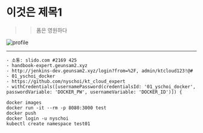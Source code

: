# 이것은 제목1

>> 폼은
> 영원하다

![profile](https://image.fmkorea.com/files/attach/new3/20240317/486616/5351334073/6828019801/cbbdb01b2a7c6f2c450bf0d41c8a77c8.jpg)

------------
```
- 소통: slido.com #2169 425
- handbook-expert.geunsam2.xyz
- http://jenkins-dev.geunsam2.xyz/login?from=%2F, admin/ktcloud123!@#
- 01_yschoi_docker
- https://github.com/nyschoi/kt_cloud_expert
- withCredentials([usernamePassword(credentialsId: '01_yschoi_docker', passwordVariable: 'DOCKER_PW', usernameVariable: 'DOCKER_ID')]) {
```

```
docker images
docker run -it --rm -p 8080:3000 test 
docker push 
docker login -u nyschoi
kubectl create namespace test01
```
